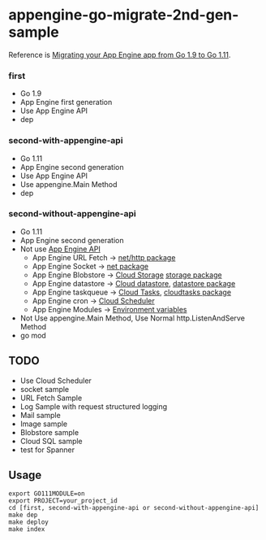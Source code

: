 # appengine-go-migrate-2nd-gen-sample

Reference is [Migrating your App Engine app from Go 1.9 to Go 1.11](https://cloud.google.com/appengine/docs/standard/go111/go-differences).

### first
- Go 1.9
- App Engine first generation
- Use App Engine API
- dep


### second-with-appengine-api
- Go 1.11
- App Engine second generation
- Use App Engine API
- Use appengine.Main Method
- dep

### second-without-appengine-api
- Go 1.11
- App Engine second generation
- Not use [App Engine API](https://cloud.google.com/appengine/docs/standard/go/reference)
  - App Engine URL Fetch -> [net/http package](https://golang.org/pkg/net/http/)
  - App Engine Socket -> [net package](https://golang.org/pkg/net/)
  - App Engine Blobstore -> [Cloud Storage](https://cloud.google.com/storage/) [storage package](https://godoc.org/cloud.google.com/go/storage)
  - App Engine datastore -> [Cloud datastore](https://cloud.google.com/datastore/), [datastore package](https://godoc.org/cloud.google.com/go/datastore)
  - App Engine taskqueue -> [Cloud Tasks](https://cloud.google.com/tasks/), [cloudtasks package](https://godoc.org/google.golang.org/api/cloudtasks/v2beta3)
  - App Engine cron -> [Cloud Scheduler](https://cloud.google.com/scheduler/)
  - App Engine Modules -> [Environment variables](https://cloud.google.com/appengine/docs/standard/go111/runtime#environment_variables)
- Not Use appengine.Main Method, Use Normal http.ListenAndServe Method
- go mod


## TODO

- Use Cloud Scheduler
- socket sample
- URL Fetch Sample
- Log Sample with request structured logging
- Mail sample
- Image sample
- Blobstore sample
- Cloud SQL sample
- test for Spanner 


## Usage

```
export GO111MODULE=on
export PROJECT=your_project_id
cd [first, second-with-appengine-api or second-without-appengine-api]
make dep
make deploy
make index
```

